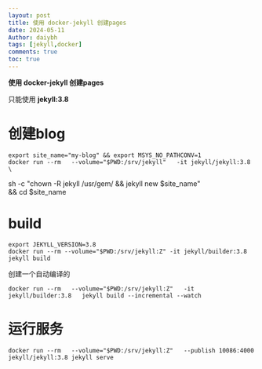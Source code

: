 ```yaml
---
layout: post
title: 使用 docker-jekyll 创建pages
date: 2024-05-11
Author: daiybh
tags: [jekyll,docker]
comments: true
toc: true
---
```


**使用 docker-jekyll 创建pages**

只能使用 **jekyll:3.8**  

# 创建blog


    export site_name="my-blog" && export MSYS_NO_PATHCONV=1
    docker run --rm   --volume="$PWD:/srv/jekyll"   -it jekyll/jekyll:3.8 \
  sh -c "chown -R jekyll /usr/gem/ && jekyll new $site_name" \
  && cd $site_name

# build

    export JEKYLL_VERSION=3.8
    docker run --rm --volume="$PWD:/srv/jekyll:Z" -it jekyll/builder:3.8 jekyll build

创建一个自动编译的

    docker run --rm   --volume="$PWD:/srv/jekyll:Z"   -it jekyll/builder:3.8   jekyll build --incremental --watch

# 运行服务
    
    docker run --rm   --volume="$PWD:/srv/jekyll:Z"   --publish 10086:4000   jekyll/jekyll:3.8 jekyll serve


